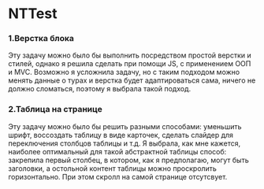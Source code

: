 # NTTest

### 1.Верстка блока 


Эту задачу можно было бы выполнить посредством простой верстки и стилей, однако я решила сделать при помощи JS, с применением ООП и MVC. Возможно я усложнила задачу, но с таким подходом можно менять данные о турах и верстка будет адаптироваться сама, ничего не должно сломаться, поэтому я выбрала такой подход.

### 2.Таблица на странице


Эту задачу можно было бы решить разными способами: уменьшить шрифт, воссоздать таблицу в виде карточек, сделать слайдер для переключения столбцов таблицы и т.д. Я выбрала, как мне кажется, наиболее оптимальный для такой абстрактной таблицы способ: закрепила первый столбец, в котором, как я предполагаю, могут быть заголовки, а остольной контент таблицы можно проскролить горизонтально. При этом скролл на самой странице отсутсвует.
